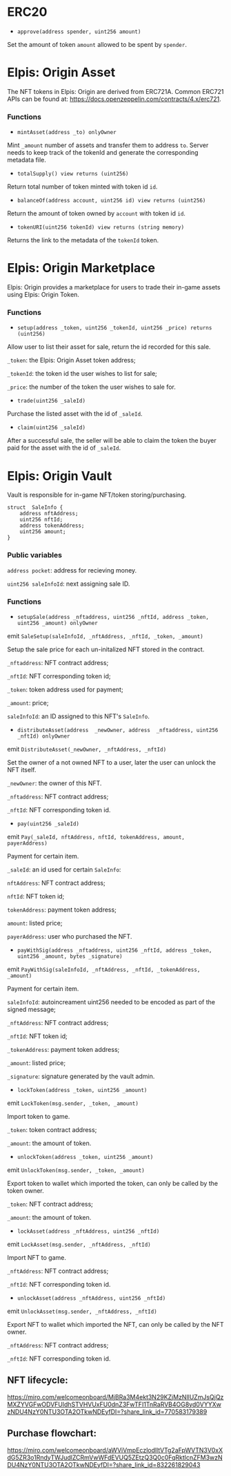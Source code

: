 # ERC20

-   `approve(address spender, uint256 amount)`

Set the amount of token `amount` allowed to be spent by `spender`.

# Elpis: Origin Asset

The NFT tokens in Elpis: Origin are derived from ERC721A. Common ERC721 APIs can be found at: https://docs.openzeppelin.com/contracts/4.x/erc721.

### Functions

-   `mintAsset(address _to) onlyOwner`

Mint `_amount` number of assets and transfer them to address `to`. Server needs to keep track of the tokenId and generate the corresponding metadata file.

-   `totalSupply() view returns (uint256)`

Return total number of token minted with token id `id`.

-   `balanceOf(address account, uint256 id) view returns (uint256)`

Return the amount of token owned by `account` with token id `id`.

-   `tokenURI(uint256 tokenId) view returns (string memory)`

Returns the link to the metadata of the `tokenId` token.

# Elpis: Origin Marketplace

Elpis: Origin provides a marketplace for users to trade their in-game assets using Elpis: Origin Token.

### Functions

-   `setup(address _token, uint256 _tokenId, uint256 _price) returns (uint256)`

Allow user to list their asset for sale, return the id recorded for this sale.

`_token`: the Elpis: Origin Asset token address;

`_tokenId`: the token id the user wishes to list for sale;

`_price`: the number of the token the user wishes to sale for.

-   `trade(uint256 _saleId)`

Purchase the listed asset with the id of `_saleId`.

-   `claim(uint256 _saleId)`

After a successful sale, the seller will be able to claim the token the buyer paid for the asset with the id of `_saleId`.

# Elpis: Origin Vault

Vault is responsible for in-game NFT/token storing/purchasing.

```solidity
struct  SaleInfo {
	address nftAddress;
	uint256 nftId;
	address tokenAddress;
	uint256 amount;
}
```

### Public variables

`address pocket`: address for recieving money.

`uint256 saleInfoId`: next assigning sale ID.

### Functions

-   `setupSale(address _nftaddress, uint256 _nftId, address _token, uint256 _amount) onlyOwner`

emit `SaleSetup(saleInfoId, _nftAddress, _nftId, _token, _amount)`

Setup the sale price for each un-initalized NFT stored in the contract.

`_nftaddress`: NFT contract address;

`_nftId`: NFT corresponding token id;

`_token`: token address used for payment;

`_amount`: price;

`saleInfoId`: an ID assigned to this NFT's `SaleInfo`.

-   `distributeAsset(address  _newOwner, address  _nftaddress, uint256  _nftId) onlyOwner`

emit `DistributeAsset(_newOwner, _nftAddress, _nftId)`

Set the owner of a not owned NFT to a user, later the user can unlock the NFT itself.

`_newOwner`: the owner of this NFT.

`_nftaddress`: NFT contract address;

`_nftId`: NFT corresponding token id.

-   `pay(uint256 _saleId)`

emit `Pay(_saleId, nftAddress, nftId, tokenAddress, amount, payerAddress)`

Payment for certain item.

`_saleId`: an id used for certain `SaleInfo`:

`nftAddress`: NFT contract address;

`nftId`: NFT token id;

`tokenAddress`: payment token address;

`amount`: listed price;

`payerAddress`: user who purchased the NFT.

-   `payWithSig(address _nftaddress, uint256 _nftId, address _token, uint256 _amount, bytes _signature)`

emit `PayWithSig(saleInfoId, _nftAddress, _nftId, _tokenAddress, _amount)`

Payment for certain item.

`saleInfoId`: autoincreament uint256 needed to be encoded as part of the signed message;

`_nftAddress`: NFT contract address;

`_nftId`: NFT token id;

`_tokenAddress`: payment token address;

`_amount`: listed price;

`_signature`: signature generated by the vault admin.

-   `lockToken(address _token, uint256 _amount)`

emit `LockToken(msg.sender, _token, _amount)`

Import token to game.

`_token`: token contract address;

`_amount`: the amount of token.

-   `unlockToken(address _token, uint256 _amount)`

emit `UnlockToken(msg.sender, _token, _amount)`

Export token to wallet which imported the token, can only be called by the token owner.

`_token`: NFT contract address;

`_amount`: the amount of token.

-   `lockAsset(address _nftAddress, uint256 _nftId)`

emit `LockAsset(msg.sender, _nftAddress, _nftId)`

Import NFT to game.

`_nftAddress`: NFT contract address;

`_nftId`: NFT corresponding token id.

-   `unlockAsset(address _nftAddress, uint256 _nftId)`

emit `UnlockAsset(msg.sender, _nftAddress, _nftId)`

Export NFT to wallet which imported the NFT, can only be called by the NFT owner.

`_nftAddress`: NFT contract address;

`_nftId`: NFT corresponding token id.



## NFT lifecycle:

https://miro.com/welcomeonboard/MjBRa3M4ekt3N29KZjMzNllUZmJsQjQzMXZYVGFwODVFUldhSTVHVUxFU0dnZ3FwTFI1TnRaRVB4OG8yd0VYYXwzNDU4NzY0NTU3OTA2OTkwNDEyfDI=?share_link_id=770583179389

## Purchase flowchart:

https://miro.com/welcomeonboard/aWViVmpEczlodlltVTg2aFpWVTN3V0xXdG5ZR3o1RndyTWJudlZCRmVwWFdEVUQ5ZEtzQ3Q0c0FqRktlcnZFM3wzNDU4NzY0NTU3OTA2OTkwNDEyfDI=?share_link_id=832261829043
